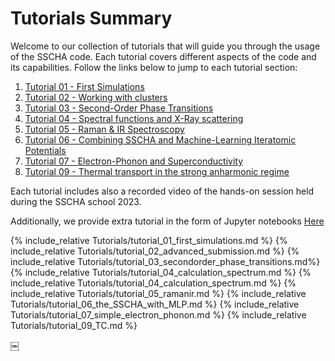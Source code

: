 # Tutorials Summary

Welcome to our collection of tutorials that will guide you through the usage of the SSCHA code. Each tutorial covers different aspects of the code and its capabilities. Follow the links below to jump to each tutorial section:

1. [Tutorial 01 - First Simulations](Tutorials/tutorial_01_first_simulations.md)
2. [Tutorial 02 - Working with clusters](Tutorials/tutorial_02_advanced_submission.md)
3. [Tutorial 03 - Second-Order Phase Transitions](Tutorials/tutorial_03_secondorder_phase_transitions.md)
4. [Tutorial 04 - Spectral functions and X-Ray scattering](Tutorials/tutorial_04_calculation_spectrum.md)
5. [Tutorial 05 - Raman & IR Spectroscopy](Tutorials/tutorial_05_ramanir.md)
6. [Tutorial 06 - Combining SSCHA and Machine-Learning Iteratomic Potentials](Tutorials/tutorial_06_the_SSCHA_with_MLP.md)
7. [Tutorial 07 - Electron-Phonon and Superconductivity](Tutorials/tutorial_07_simple_electron_phonon.md)
8. [Tutorial 09 - Thermal transport in the strong anharmonic regime](Tutorials/tutorial_09_TC.md)

Each tutorial includes also a recorded video of the hands-on session held during the SSCHA school 2023. 

Additionally, we provide extra tutorial in the form of Jupyter notebooks [Here](tutorials.md)


{% include_relative Tutorials/tutorial_01_first_simulations.md %}
{% include_relative Tutorials/tutorial_02_advanced_submission.md %}
{% include_relative Tutorials/tutorial_03_secondorder_phase_transitions.md%}
{% include_relative Tutorials/tutorial_04_calculation_spectrum.md %}
{% include_relative Tutorials/tutorial_04_calculation_spectrum.md %}
{% include_relative Tutorials/tutorial_05_ramanir.md %}
{% include_relative Tutorials/tutorial_06_the_SSCHA_with_MLP.md %}
{% include_relative Tutorials/tutorial_07_simple_electron_phonon.md %}
{% include_relative Tutorials/tutorial_09_TC.md %}



￼
